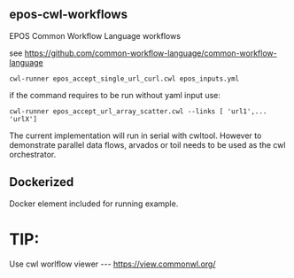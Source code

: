 ## epos-cwl-workflows
EPOS Common Workflow Language workflows

see
https://github.com/common-workflow-language/common-workflow-language

```
cwl-runner epos_accept_single_url_curl.cwl epos_inputs.yml
```
if the command requires to be run without yaml input use:
```
cwl-runner epos_accept_url_array_scatter.cwl --links [ 'url1',... 'urlX']
```
The current implementation will run in serial with cwltool. However to demonstrate parallel data flows, arvados or toil needs to be used as the cwl orchestrator.

## Dockerized
Docker element included for running example.


# TIP: 
Use cwl worlflow viewer ---
https://view.commonwl.org/

